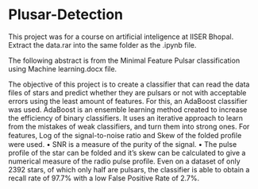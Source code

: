# Plusar-Detection

This project was for a course on artificial inteligence at IISER Bhopal.
Extract the data.rar into the same folder as the .ipynb file.

The following abstract is from the Minimal Feature Pulsar classification using Machine learning.docx file.

The objective of this project is to create a classifier that can read the data files of stars and predict 
whether they are pulsars or not with acceptable errors using the least amount of features. 
For this, an AdaBoost classifier was used. AdaBoost is an ensemble learning method created to 
increase the efficiency of binary classifiers. It uses an iterative approach to learn from the mistakes 
of weak classifiers, and turn them into strong ones. 
For features, Log of the signal-to-noise ratio and Skew of the folded proﬁle were used. 
•  SNR is a measure of the purity of the signal. 
•  The pulse profile of the star can be folded and it’s skew can be calculated to give a numerical 
measure of the radio pulse profile. 
Even on a dataset of only 2392 stars, of which only half are pulsars, the classifier is able to obtain a 
recall rate of 97.7% with a low False Positive Rate of 2.7%.
